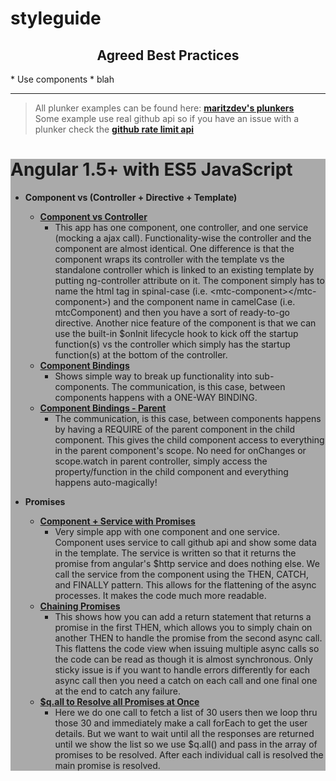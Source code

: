 # styleguide
<h2 style="text-align:center;">Agreed Best Practices</h2>
* Use components 
	* blah

<hr>

> All plunker examples can be found here: **[maritzdev's plunkers](https://plnkr.co/users/maritzdev)** <br>
> Some example use real github api so if you have an issue with a plunker check the **[github rate limit api](https://api.github.com/rate_limit)**

<div style="background-color:#aaa">

# Angular 1.5+ with ES5 JavaScript

* **Component vs (Controller + Directive + Template)**
	* **[Component vs Controller](https://plnkr.co/edit/QRmBKp?p=preview)**
		* This app has one component, one controller, and one service (mocking a ajax call). Functionality-wise the controller and the component are almost identical. One difference is that the component wraps its controller with the template vs the standalone controller which is linked to an existing template by putting ng-controller attribute on it. The component simply has to name the html tag in spinal-case (i.e. &lt;mtc-component&gt;&lt;/mtc-component&gt;) and the component name in camelCase (i.e. mtcComponent) and then you have a sort of ready-to-go directive. Another nice feature of the component is that we can use the built-in $onInit lifecycle hook to kick off the startup function(s) vs the controller which simply has the startup function(s) at the bottom of the controller. 
	* **[Component Bindings](https://plnkr.co/edit/RCesTW?p=preview)**
		* Shows simple way to break up functionality into sub-components. The communication, is this case, between components happens with a ONE-WAY BINDING.
	* **[Component Bindings - Parent](https://plnkr.co/edit/kg13Z3?p=preview)**
		* The communication, is this case, between components happens by having a REQUIRE of the parent component in the child component. This gives the child component access to everything in the parent component's scope. No need for onChanges or scope.watch in parent controller, simply access the property/function in the child component and everything happens auto-magically!

* **Promises**
	* **[Component + Service with Promises](https://plnkr.co/edit/ZWtX4B?p=preview)**
		* Very simple app with one component and one service. Component uses service to call github api and show some data in the template. The service is written so that it returns the promise from angular's $http service and does nothing else. We call the service from the component using the THEN,  CATCH, and FINALLY pattern. This allows for the flattening of the async processes. It makes the code much more readable.
	* **[Chaining Promises](https://plnkr.co/edit/2oLQhi?p=preview)**
		* This shows how you can add a return statement that returns a promise in the first THEN, which allows you to simply chain on another THEN to handle the promise from the second async call. This flattens the code view when issuing multiple async calls so the code can be read as though it is almost synchronous. Only sticky issue is if you want to handle errors differently for each async call then you need a catch on each call and one final one at the end to catch any failure.
	*  **[$q.all to Resolve all Promises at Once](https://plnkr.co/edit/BrtIuo?p=preview)**
		* Here we do one call to fetch a list of 30 users then we loop thru those 30 and immediately make a call forEach to get the user details. But we want to wait until all the responses are returned until we show the list so we use $q.all() and pass in the array of promises to be resolved. After each individual call is resolved the main promise is resolved. 

</div>